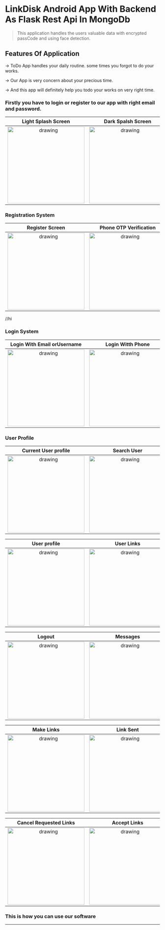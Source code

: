 # LinkDisk Android App With Backend As Flask Rest Api In MongoDb


>This application handles the users valuable data with encrypted passCode and using face detection.




>



## Features Of Application

&rarr; ToDo App handles your daily routine. some times you forgot to do your works.

&rarr; Our App is very concern about your precious time. 

&rarr; And this app will definitely help you todo your works on very right time.

### Firstly you have to login or register to our app with right email and password.

 Light Splash Screen             |  Dark Spalsh Screen
 :-------------------------:|:-------------------------:
  <img src="images/light_s.jpeg" alt="drawing" width="250"/>  | <img src="images/splash.jpeg" alt="drawing" width="250"/>
 



### Registration System



Register Screen             |  Phone OTP Verification         |  Add User Details
:-------------------------:|:-------------------------:|:-------------------------:
 <img src="images/register_link_wink.jpg" alt="drawing" width="250"/>  | <img src="images/phone_otp.jpg" alt="drawing" width="250"/> | <img src="images/user_details.jpg" alt="drawing" width="250"/>

//hi


### Login System

 Login With Email orUsername             |  Login Witth Phone
:-------------------------:|:-------------------------:
 <img src="images/email_login_link_wink.jpg" alt="drawing" width="250"/>  | <img src="images/phone_login_link_wink.jpg" alt="drawing" width="250"/>


### User Profile

Current User profile             |  Search User         |  Edit Profile
:-------------------------:|:-------------------------:|:-------------------------:
 <img src="images/link_wink_profile.jpg" alt="drawing" width="250"/>  | <img src="images/search.jpg" alt="drawing" width="250"/> | <img src="images/edit_profile.jpg" alt="drawing" width="250"/>



User profile             |  User Links         |  User Chat
:-------------------------:|:-------------------------:|:-------------------------:
 <img src="images/other_user.jpg" alt="drawing" width="250"/>  | <img src="images/links.jpg" alt="drawing" width="250"/> | <img src="images/chat.jpg" alt="drawing" width="250"/>



Logout            |  Messages
:-------------------------:|:-------------------------:
 <img src="images/logout.jpg" alt="drawing" width="250"/>  | <img src="images/message.jpg" alt="drawing" width="250"/>



Make Links            |  Link Sent         |  Invitations
:-------------------------:|:-------------------------:|:-------------------------:
 <img src="images/make_links.jpg" alt="drawing" width="250"/>  | <img src="images/sent.jpg" alt="drawing" width="250"/> | <img src="images/invite.jpg" alt="drawing" width="250"/>


Cancel Requested Links             |  Accept Links         |  Unlinked Links
:-------------------------:|:-------------------------:|:-------------------------:
 <img src="images/cancel.jpg" alt="drawing" width="250"/>  | <img src="images/accept.jpg" alt="drawing" width="250"/> | <img src="images/unlinked.jpg" alt="drawing" width="250"/>





### This is how you can use our software


***
